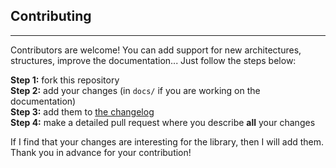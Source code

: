 ## Contributing
---
Contributors are welcome! You can add support for new architectures, structures, improve the documentation... Just follow the steps below:

**Step 1:** fork this repository \
**Step 2:** add your changes (in `docs/` if you are working on the documentation) \
**Step 3:** add them to [the changelog](CHANGELOG.md) \
**Step 4:** make a detailed pull request where you describe **all** your changes

If I find that your changes are interesting for the library, then I will add them. \
Thank you in advance for your contribution!